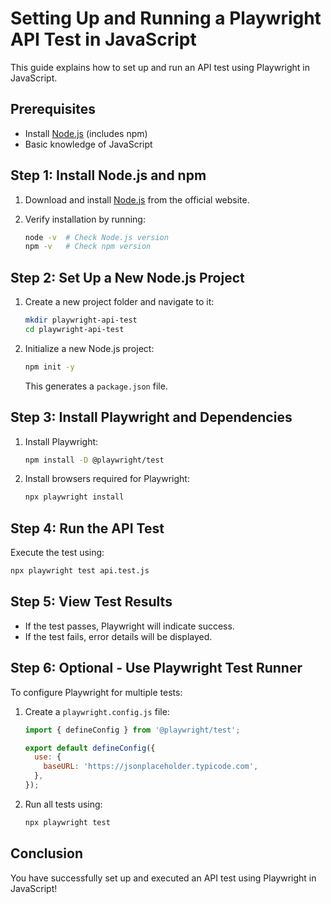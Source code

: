 # Setting Up and Running a Playwright API Test in JavaScript

This guide explains how to set up and run an API test using Playwright in JavaScript.

## Prerequisites

- Install [Node.js](https://nodejs.org/) (includes npm)
- Basic knowledge of JavaScript

## Step 1: Install Node.js and npm

1. Download and install [Node.js](https://nodejs.org/) from the official website.
2. Verify installation by running:

   ```sh
   node -v  # Check Node.js version
   npm -v   # Check npm version
   ```

## Step 2: Set Up a New Node.js Project

1. Create a new project folder and navigate to it:

   ```sh
   mkdir playwright-api-test
   cd playwright-api-test
   ```

2. Initialize a new Node.js project:

   ```sh
   npm init -y
   ```

   This generates a `package.json` file.

## Step 3: Install Playwright and Dependencies

1. Install Playwright:

   ```sh
   npm install -D @playwright/test
   ```

2. Install browsers required for Playwright:

   ```sh
   npx playwright install
   ```

## Step 4: Run the API Test

Execute the test using:

```sh
npx playwright test api.test.js
```

## Step 5: View Test Results

- If the test passes, Playwright will indicate success.
- If the test fails, error details will be displayed.

## Step 6: Optional - Use Playwright Test Runner

To configure Playwright for multiple tests:

1. Create a `playwright.config.js` file:

   ```js
   import { defineConfig } from '@playwright/test';

   export default defineConfig({
     use: {
       baseURL: 'https://jsonplaceholder.typicode.com',
     },
   });
   ```

2. Run all tests using:

   ```sh
   npx playwright test
   ```

## Conclusion

You have successfully set up and executed an API test using Playwright in JavaScript!
